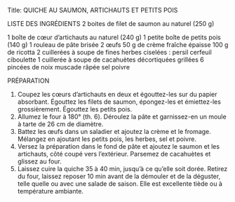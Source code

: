 Title: QUICHE AU SAUMON, ARTICHAUTS ET PETITS POIS

LISTE DES INGRÉDIENTS
2 boites de filet de saumon au naturel (250 g)

1 boîte de cœur d’artichauts au naturel (240 g)
1 petite boîte de petits pois (140 g)
 1 rouleau de pâte brisée
2 œufs
50 g de crème fraîche épaisse
100 g de ricotta
2 cuillerées à soupe de fines herbes ciselées : persil
cerfeuil
ciboulette
 1 cuillerée à soupe de cacahuètes décortiquées grillées
 6 pincées de noix muscade râpée sel
poivre

PRÉPARATION
1. Coupez les cœurs d’artichauts en deux et égouttez-les sur du papier absorbant. Égouttez les filets de saumon, épongez-les et émiettez-les grossièrement. Égouttez les petits pois.
2. Allumez le four à 180° (th. 6). Déroulez la pâte et garnissez-en un moule à tarte de 26 cm de diamètre.
3. Battez les œufs dans un saladier et ajoutez la crème et le fromage. Mélangez en ajoutant les petits pois, les herbes, sel et poivre.
4. Versez la préparation dans le fond de pâte et ajoutez le saumon et les artichauts, côté coupé vers l’extérieur. Parsemez de cacahuètes et glissez au four.
5. Laissez cuire la quiche 35 à 40 min, jusqu’à ce qu’elle soit dorée. Retirez du four, laissez reposer 10 min avant de la démouler et de la déguster, telle quelle ou avec une salade de saison. Elle est excellente tiède ou à température ambiante.
